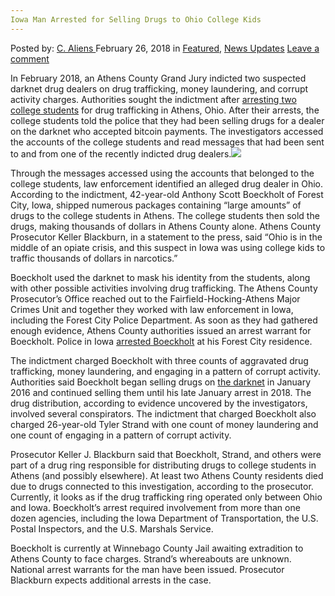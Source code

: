 ```yaml
---
Iowa Man Arrested for Selling Drugs to Ohio College Kids
---
```

<article class="post-listing post-24874 post type-post status-publish format-standard has-post-thumbnail hentry category-deepdot-news category-news-updates tag-arrested tag-college tag-drugs tag-iowa tag-kids tag-man tag-ohio tag-selling">
<div class="post-inner">
<span>Posted by: <a href="https://www.deepdotweb.com/author/caliens/" title="">C. Aliens </a></span>
<span>February 26, 2018</span>
<span>in <a href="https://www.deepdotweb.com/category/deepdot-news/" rel="category tag">Featured</a>, <a href="https://www.deepdotweb.com/category/news-updates/" rel="category tag">News Updates</a></span>
<span><a href="https://www.deepdotweb.com/2018/02/26/iowa-man-arrested-selling-drugs-ohio-college-kids/#respond">Leave a comment</a></span>
</p>
<div class="clear"></div>
<div class="entry">
<p>In February 2018, an Athens County Grand Jury indicted two suspected darknet drug dealers on drug trafficking, money laundering, and corrupt activity charges. Authorities sought the indictment after <a href="http://abc6onyourside.com/news/local/iowa-man-arrested-and-accused-of-sending-drugs-to-two-college-students-in-athens">arresting two college students</a> for drug trafficking in Athens, Ohio. After their arrests, the college students told the police that they had been selling drugs for a dealer on the darknet who accepted bitcoin payments. The investigators accessed the accounts of the college students and read messages that had been sent to and from one of the recently indicted drug dealers.<img class="wp-image-24879 aligncenter" src="https://www.deepdotweb.com/wp-content/uploads/2018/02/word-image-34.jpeg" srcset="https://www.deepdotweb.com/wp-content/uploads/2018/02/word-image-34.jpeg 660w, https://www.deepdotweb.com/wp-content/uploads/2018/02/word-image-34-300x150.jpeg 300w" sizes="(max-width: 660px) 100vw, 660px" /></p>
<p>Through the messages accessed using the accounts that belonged to the college students, law enforcement identified an alleged drug dealer in Ohio. According to the indictment, 42-year-old Anthony Scott Boeckholt of Forest City, Iowa, shipped numerous packages containing “large amounts” of drugs to the college students in Athens. The college students then sold the drugs, making thousands of dollars in Athens County alone. Athens County Prosecutor Keller Blackburn, in a statement to the press, said “Ohio is in the middle of an opiate crisis, and this suspect in Iowa was using college kids to traffic thousands of dollars in narcotics.”</p>
<p>Boeckholt used the darknet to mask his identity from the students, along with other possible activities involving drug trafficking. The Athens County Prosecutor&#8217;s Office reached out to the Fairfield-Hocking-Athens Major Crimes Unit and together they worked with law enforcement in Iowa, including the Forest City Police Department. As soon as they had gathered enough evidence, Athens County authorities issued an arrest warrant for Boeckholt. Police in Iowa <a href="https://www.deepdotweb.com/tag/arrested/">arrested Boeckholt</a> at his Forest City residence.</p>
<p>The indictment charged Boeckholt with three counts of aggravated drug trafficking, money laundering, and engaging in a pattern of corrupt activity. Authorities said Boeckholt began selling drugs on <a href="https://www.deepdotweb.com/tag/darknet/">the darknet</a> in January 2016 and continued selling them until his late January arrest in 2018. The drug distribution, according to evidence uncovered by the investigators, involved several conspirators. The indictment that charged Boeckholt also charged 26-year-old Tyler Strand with one count of money laundering and one count of engaging in a pattern of corrupt activity.</p>
<p>Prosecutor Keller J. Blackburn said that Boeckholt, Strand, and others were part of a drug ring responsible for distributing drugs to college students in Athens (and possibly elsewhere). At least two Athens County residents died due to drugs connected to this investigation, according to the prosecutor. Currently, it looks as if the drug trafficking ring operated only between Ohio and Iowa. Boeckholt’s arrest required involvement from more than one dozen agencies, including the Iowa Department of Transportation, the U.S. Postal Inspectors, and the U.S. Marshals Service.</p>
<p>Boeckholt is currently at Winnebago County Jail awaiting extradition to Athens County to face charges. Strand’s whereabouts are unknown. National arrest warrants for the man have been issued. Prosecutor Blackburn expects additional arrests in the case.</p>
</div>
<span style="display:none"><a href="https://www.deepdotweb.com/tag/arrested/" rel="tag">arrested</a> <a href="https://www.deepdotweb.com/tag/college/" rel="tag">college</a> <a href="https://www.deepdotweb.com/tag/drugs/" rel="tag">drugs</a> <a href="https://www.deepdotweb.com/tag/iowa/" rel="tag">iowa</a> <a href="https://www.deepdotweb.com/tag/kids/" rel="tag">kids</a> <a href="https://www.deepdotweb.com/tag/man/" rel="tag">man</a> <a href="https://www.deepdotweb.com/tag/ohio/" rel="tag">ohio</a> <a href="https://www.deepdotweb.com/tag/selling/" rel="tag">selling</a></span> <span style="display:none" class="updated">2018-02-26</span>
<div style="display:none" class="vcard author" itemprop="author" itemscope itemtype="http://schema.org/Person"><strong class="fn" itemprop="name"><a href="https://www.deepdotweb.com/author/caliens/" title="Posts by C. Aliens" rel="author">C. Aliens</a></strong></div>
</div>
</article>

